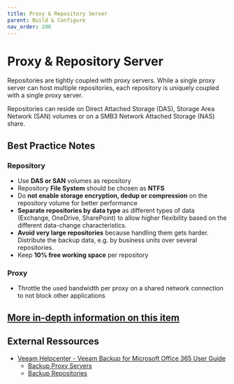 ```yaml
---
title: Proxy & Repository Server
parent: Build & Configure
nav_order: 200
---
```

# Proxy & Repository Server
Repositories are tightly coupled with proxy servers. While a single proxy server can host multiple repositories, each repository is uniquely coupled with a single proxy server.

Repositories can reside on Direct Attached Storage (DAS), Storage Area Network (SAN) volumes or on a SMB3 Network Attached Storage (NAS) share.

## Best Practice Notes

### Repository

* Use **DAS or SAN** volumes as repository
* Repository **File System** should be chosen as **NTFS**
* Do **not enable storage encryption, dedup or compression** on the repository volume for better performance
* **Separate repositories by data type** as different types of data (Exchange, OneDrive, SharePoint) to allow higher flexibility based on the different data-change characteristics.
* **Avoid very large repositories** because handling them gets harder. Distribute the backup data, e.g. by business units over several repositories.
* Keep **10% free working space** per repository

### Proxy

* Throttle the used bandwidth per proxy on a shared network connection to not block other applications

## [More in-depth information on this item](proxy-repo-details.md)

## External Ressources
- [Veeam Helpcenter - Veeam Backup for Microsoft Office 365 User Guide](https://helpcenter.veeam.com/docs/vbo365/guide/)
    - [Backup Proxy Servers](https://helpcenter.veeam.com/docs/vbo365/guide/vbo_backup_proxy_servers.html)
    - [Backup Repositories](https://helpcenter.veeam.com/docs/vbo365/guide/vbo_backup_repositories.html)
